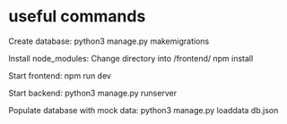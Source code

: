 # useful commands
Create database:
python3 manage.py makemigrations

Install node_modules:
Change directory into /frontend/
npm install

Start frontend:
npm run dev

Start backend:
python3 manage.py runserver

Populate database with mock data:
python3 manage.py loaddata db.json
